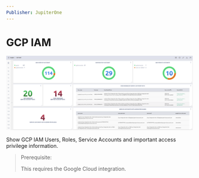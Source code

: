 ```yaml
---
Publisher: JupiterOne
---
```


# GCP IAM

![sample-screenshot](board.png)

Show GCP IAM Users, Roles, Service Accounts and important access privilege information.

> Prerequisite:
>
> This requires the Google Cloud integration.
